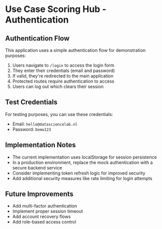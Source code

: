 
# Use Case Scoring Hub - Authentication

## Authentication Flow

This application uses a simple authentication flow for demonstration purposes:

1. Users navigate to `/login` to access the login form
2. They enter their credentials (email and password)
3. If valid, they're redirected to the main application
4. Protected routes require authentication to access
5. Users can log out which clears their session

## Test Credentials

For testing purposes, you can use these credentials:

- Email: `hello@datasciencelab.nl`
- Password: `Demo123`

## Implementation Notes

- The current implementation uses localStorage for session persistence
- In a production environment, replace the mock authentication with a secure backend service
- Consider implementing token refresh logic for improved security
- Add additional security measures like rate limiting for login attempts

## Future Improvements

- Add multi-factor authentication
- Implement proper session timeout
- Add account recovery flows
- Add role-based access control
